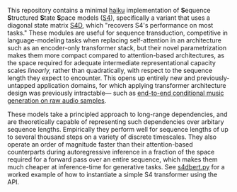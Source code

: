 This repository contains a minimal [haiku] implementation of **S**equence **S**tructured **S**tate **S**pace models ([S4]), specifically a variant that uses a diagonal state matrix [S4D], which "recovers S4's performance on most tasks." These modules are useful for sequence transduction, competitive in language-modeling tasks when replacing self-attention in an architecture such as an encoder-only transformer stack, but their novel parametrization makes them more compact compared to attention-based architectures, as the space required for adequate intermediate representational capacity scales _linearly,_ rather than quadratically, with respect to the sequence length they expect to encounter. This opens up entirely new and previously-untapped application domains, for which applying transformer architecture design was previously intractable— such as [end-to-end conditional music generation on raw audio samples][sashimi].

These models take a principled approach to long-range dependencies, and are theoretically capable of representing such dependencies over arbitary sequence lengths. Empirically they perform well for sequence lengths of up to several thousand steps on a variety of discrete timescales. They also operate an order of magnitude faster than their attention-based counterparts during autoregressive inference in a fraction of the space required for a forward pass over an entire sequence, which makes them much cheaper at inference-time for generative tasks. See [s4dbert.py](examples/s4dbert.py) for a worked example of how to instantiate a simple S4 transformer using the API.

[s4]: https://github.com/HazyResearch/state-spaces
[s4d]: https://github.com/HazyResearch/state-spaces/blob/6cbc09aeeebfe72b7bde7897ef157cf63fd12721/src/models/sequence/ss/standalone/s4d.py
[haiku]: https://github.com/deepmind/haiku
[sashimi]: https://arxiv.org/abs/2202.09729